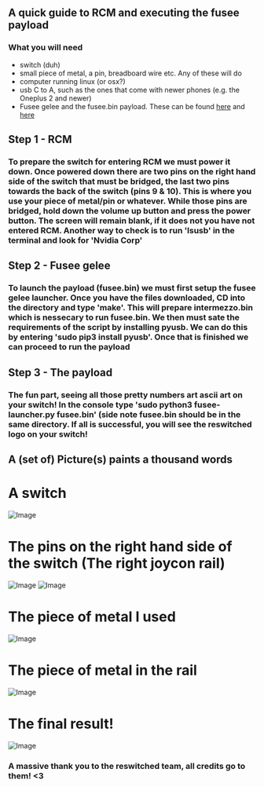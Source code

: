 ## A quick guide to RCM and executing the fusee payload

### What you will need

- switch (duh)
- small piece of metal, a pin, breadboard wire etc. Any of these will do
- computer running linux (or osx?) 
- usb C to A, such as the ones that come with newer phones (e.g. the Oneplus 2 and newer)
- Fusee gelee and the fusee.bin payload. These can be found [here](http://www.memecpy.com) and [here](https://t.co/d5nCLNa7E5)

## Step 1 - RCM

### To prepare the switch for entering RCM we must power it down. Once powered down there are two pins on the right hand side of the switch that must be bridged, the last two pins towards the back of the switch (pins 9 & 10). This is where you use your piece of metal/pin or whatever. While those pins are bridged, hold down the volume up button and press the power button. The screen will remain blank, if it does not you have not entered RCM. Another way to check is to run 'lsusb' in the terminal and look for 'Nvidia Corp'

## Step 2 - Fusee gelee

### To launch the payload (fusee.bin) we must first setup the fusee gelee launcher. Once you have the files downloaded, CD into the directory and type 'make'. This will prepare intermezzo.bin which is nessecary to run fusee.bin. We then must sate the requirements of the script by installing pyusb. We can do this by entering 'sudo pip3 install pyusb'. Once that is finished we can proceed to run the payload

## Step 3 - The payload
### The fun part, seeing all those pretty numbers art ascii art on your switch! In the console type 'sudo python3 fusee-launcher.py fusee.bin' (side note fusee.bin should be in the same directory. If all is successful, you will see the reswitched logo on your switch!

## A (set of) Picture(s) paints a thousand words
# A switch
![Image](/switch.jpg)

# The pins on the right hand side of the switch (The right joycon rail)
![Image](/pins.jpg)
![Image](/pins_marked.jpg)

# The piece of metal I used
![Image](/metal.jpg)

# The piece of metal in the rail
![Image](/metal_in_switch.jpg)

# The final result!
![Image](/final.png)


### A massive thank you to the reswitched team, all credits go to them! <3 
